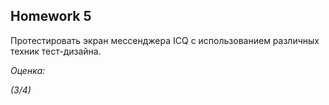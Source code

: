 ## Homework 5

Протестировать экран мессенджера ICQ с использованием различных техник тест-дизайна.

_Оценка:_

_(3/4)_
